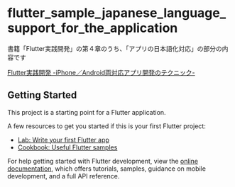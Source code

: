 # flutter_sample_japanese_language_support_for_the_application

書籍「Flutter実践開発」の第４章のうち、「アプリの日本語化対応」の部分の内容です

[Flutter実践開発 -iPhone／Android両対応アプリ開発のテクニック-](https://gihyo.jp/book/2024/978-4-297-13993-3)

## Getting Started

This project is a starting point for a Flutter application.

A few resources to get you started if this is your first Flutter project:

- [Lab: Write your first Flutter app](https://docs.flutter.dev/get-started/codelab)
- [Cookbook: Useful Flutter samples](https://docs.flutter.dev/cookbook)

For help getting started with Flutter development, view the
[online documentation](https://docs.flutter.dev/), which offers tutorials,
samples, guidance on mobile development, and a full API reference.
